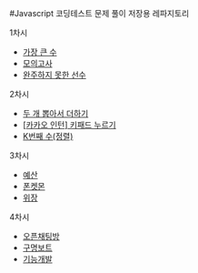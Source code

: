 #Javascript 코딩테스트 문제 풀이 저장용 레파지토리


1차시
  - [가장 큰 수](https://programmers.co.kr/learn/courses/30/lessons/42746)             
  - [모의고사](https://programmers.co.kr/learn/courses/30/lessons/42840) 
  - [완주하지 못한 선수](https://programmers.co.kr/learn/courses/30/lessons/42576)

2차시
  - [두 개 뽑아서 더하기](https://programmers.co.kr/learn/courses/30/lessons/68644)
  - [[카카오 인턴] 키패드 누르기](https://programmers.co.kr/learn/courses/30/lessons/67256) 
  - [K번째 수(정렬)](https://programmers.co.kr/learn/courses/30/lessons/42748)

3차시
  - [예산](https://programmers.co.kr/learn/courses/30/lessons/12982)
  - [폰켓몬](https://programmers.co.kr/learn/courses/30/lessons/1845) 
  - [위장](https://programmers.co.kr/learn/courses/30/lessons/42578)

4차시
  - [오픈채팅방](https://programmers.co.kr/learn/courses/30/lessons/42888)
  - [구명보트](https://programmers.co.kr/learn/courses/30/lessons/42885) 
  - [기능개발](https://programmers.co.kr/learn/courses/30/lessons/42586)
